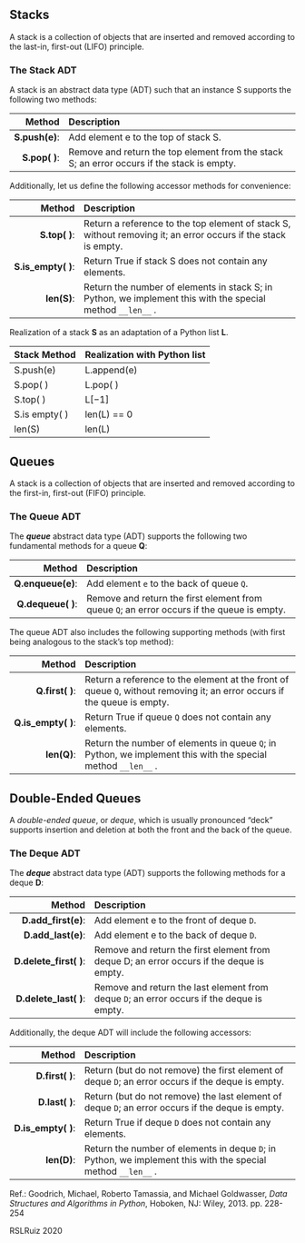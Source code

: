 <!--- al06Stacks
--->
## Stacks
A stack is a collection of objects that are inserted and removed according to the
last-in, first-out (LIFO) principle.

### The Stack ADT
A stack is an abstract
data type (ADT) such that an instance S supports the following two methods:

| Method | Description |
| ---: | :--- |
| **S.push(e)**: | Add element e to the top of stack S. |
| **S.pop(&nbsp;)**:| Remove and return the top element from the stack S; an error occurs if the stack is empty.|

Additionally, let us define the following accessor methods for convenience:

| Method | Description |
| ---: | :--- |
|**S.top(&nbsp;)**:| Return a reference to the top element of stack S, without removing it; an error occurs if the stack is empty.|
| **S.is_empty(&nbsp;)**: | Return True if stack S does not contain any elements.|
|**len(S)**:| Return the number of elements in stack S; in Python, we implement this with the special method `__len__` .|

Realization of a stack **S** as an adaptation of a Python list **L**.

| Stack Method | Realization with Python list |
| :--- | :---|
| S.push(e) | L.append(e)|
| S.pop(&nbsp;) | L.pop(&nbsp;) |
| S.top(&nbsp;) | L[−1] |
| S.is empty(&nbsp;) | len(L) == 0 |
| len(S) | len(L) |

## Queues
A stack is a collection of objects that are inserted and removed according to the
first-in, first-out (FIFO) principle.

### The Queue ADT
The ***queue*** abstract data type (ADT)
supports the following two fundamental methods for a queue **Q**:

| Method | Description |
| ---: | :--- |
| **Q.enqueue(e)**: | Add element `e` to the back of queue `Q`. |
| **Q.dequeue(&nbsp;)**: | Remove and return the first element from queue `Q`; an error occurs if the queue is empty. |

The queue ADT also includes the following supporting methods (with first being
analogous to the stack’s top method):

| Method | Description |
| ---: | :--- |
| **Q.first(&nbsp;)**: | Return a reference to the element at the front of queue `Q`, without removing it; an error occurs if the queue is empty. |
| **Q.is_empty(&nbsp;)**: | Return True if queue `Q` does not contain any elements. |
| **len(Q)**: | Return the number of elements in queue `Q`; in Python, we implement this with the special method `__len__` . |

## Double-Ended Queues
A *double-ended queue*, or *deque*, which is usually pronounced “deck” supports insertion and deletion at both the front and the back of the queue.

### The Deque ADT
The ***deque*** abstract data type (ADT)
supports the following methods for a deque **D**:

| Method | Description |
| ---: | :--- |
| **D.add_first(e)**: | Add element e to the front of deque `D`. |
| **D.add_last(e)**: | Add element e to the back of deque `D`. |
| **D.delete_first(&nbsp;)**: | Remove and return the first element from deque D; an error occurs if the deque is empty. |
| **D.delete_last(&nbsp;)**: | Remove and return the last element from deque `D`; an error occurs if the deque is empty.|

Additionally, the deque ADT will include the following accessors:

| Method | Description |
| ---: | :--- |
| **D.first(&nbsp;)**: | Return (but do not remove) the first element of deque `D`; an error occurs if the deque is empty. |
| **D.last(&nbsp;)**: | Return (but do not remove) the last element of deque `D`; an error occurs if the deque is empty. |
| **D.is_empty(&nbsp;)**: | Return True if deque `D` does not contain any elements. |
| **len(D)**: | Return the number of elements in deque `D`; in Python, we implement this with the special method `__len__` .

Ref.: Goodrich, Michael, Roberto Tamassia, and Michael Goldwasser, *Data Structures and Algorithms in Python*, Hoboken, NJ: Wiley, 2013. pp. 228-254

RSLRuiz 2020
